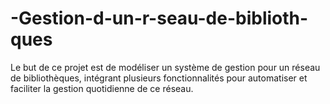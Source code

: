 # -Gestion-d-un-r-seau-de-biblioth-ques
Le but de ce projet est de modéliser un système de gestion pour un réseau de bibliothèques, intégrant  plusieurs fonctionnalités pour automatiser et faciliter la gestion quotidienne de ce réseau.
